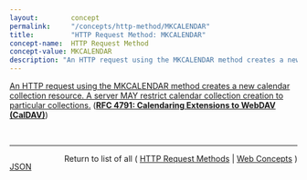 ```yaml
---
layout:        concept
permalink:     "/concepts/http-method/MKCALENDAR"
title:         "HTTP Request Method: MKCALENDAR"
concept-name:  HTTP Request Method
concept-value: MKCALENDAR
description: "An HTTP request using the MKCALENDAR method creates a new calendar collection resource. A server MAY restrict calendar collection creation to particular collections."
---
```


[An HTTP request using the MKCALENDAR method creates a new calendar collection resource. A server MAY restrict calendar collection creation to particular collections.](http://tools.ietf.org/html/rfc4791#section-5.3.1 "Read documentation for HTTP Request Method &#34;MKCALENDAR&#34;") (**[RFC 4791: Calendaring Extensions to WebDAV (CalDAV)](/specs/IETF/RFC/4791 "This document defines extensions to the Web Distributed Authoring and Versioning (WebDAV) protocol to specify a standard way of accessing, managing, and sharing calendaring and scheduling information based on the iCalendar format. This document defines the &#34;calendar-access&#34; feature of CalDAV.")**)

<br/>
<hr/>

<p style="float : left"><a href="./MKCALENDAR.json" title="JSON representing this particular Web Concept value">JSON</a></p>
<p style="text-align: right">Return to list of all ( <a href="../http-method/">HTTP Request Methods</a> | <a href="../">Web Concepts</a> )</p>
